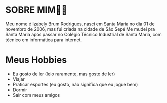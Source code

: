 # SOBRE MIM🙋‍♀️

 Meu nome é Izabely Brum Rodrigues, nasci em Santa Maria no dia 01 de novembro de 2006, mas fui criada na cidade de São Sepé
 Me mudei pra Santa Maria após passar no Colégio Técnico Industrial de Santa Maria, com técnico em informática para internet.

 # Meus Hobbies
 
 * Eu gosto de ler (leio raramente, mas gosto de ler)
 * Viajar
 * Praticar esportes (eu gosto, não significa que eu jogue bem)
 * Dormir
 * Sair com meus amigos
